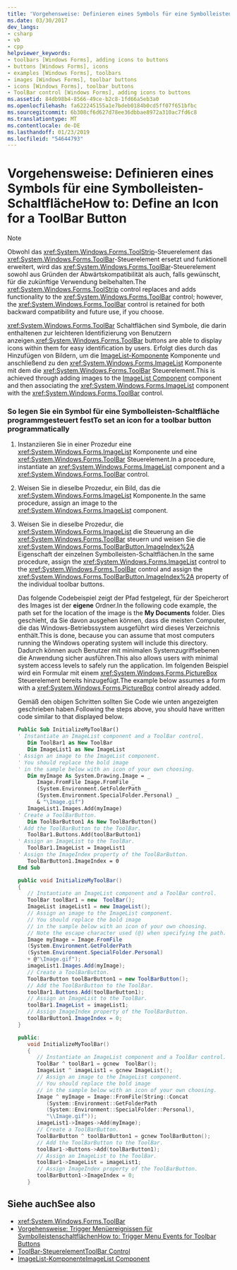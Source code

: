 ```yaml
---
title: 'Vorgehensweise: Definieren eines Symbols für eine Symbolleisten-Schaltfläche'
ms.date: 03/30/2017
dev_langs:
- csharp
- vb
- cpp
helpviewer_keywords:
- toolbars [Windows Forms], adding icons to buttons
- buttons [Windows Forms], icons
- examples [Windows Forms], toolbars
- images [Windows Forms], toolbar buttons
- icons [Windows Forms], toolbar buttons
- ToolBar control [Windows Forms], adding icons to buttons
ms.assetid: 84db98b4-8566-49ce-b2c8-1fd66a5eb3a0
ms.openlocfilehash: fa622245155a1e7bdeb0184b0cd5ff07f651bfbc
ms.sourcegitcommit: 6b308cf6d627d78ee36dbbae8972a310ac7fd6c8
ms.translationtype: MT
ms.contentlocale: de-DE
ms.lasthandoff: 01/23/2019
ms.locfileid: "54644793"
---
```

# <a name="how-to-define-an-icon-for-a-toolbar-button"></a><span data-ttu-id="2b60f-102">Vorgehensweise: Definieren eines Symbols für eine Symbolleisten-Schaltfläche</span><span class="sxs-lookup"><span data-stu-id="2b60f-102">How to: Define an Icon for a ToolBar Button</span></span>
> [!NOTE]
>  <span data-ttu-id="2b60f-103">Obwohl das <xref:System.Windows.Forms.ToolStrip>-Steuerelement das <xref:System.Windows.Forms.ToolBar>-Steuerelement ersetzt und funktionell erweitert, wird das <xref:System.Windows.Forms.ToolBar>-Steuerelement sowohl aus Gründen der Abwärtskompatibilität als auch, falls gewünscht, für die zukünftige Verwendung beibehalten.</span><span class="sxs-lookup"><span data-stu-id="2b60f-103">The <xref:System.Windows.Forms.ToolStrip> control replaces and adds functionality to the <xref:System.Windows.Forms.ToolBar> control; however, the <xref:System.Windows.Forms.ToolBar> control is retained for both backward compatibility and future use, if you choose.</span></span>  
  
 <span data-ttu-id="2b60f-104"><xref:System.Windows.Forms.ToolBar> Schaltflächen sind Symbole, die darin enthaltenen zur leichteren Identifizierung von Benutzern anzeigen.</span><span class="sxs-lookup"><span data-stu-id="2b60f-104"><xref:System.Windows.Forms.ToolBar> buttons are able to display icons within them for easy identification by users.</span></span> <span data-ttu-id="2b60f-105">Erfolgt dies durch das Hinzufügen von Bildern, um die [ImageList-Komponente](../../../../docs/framework/winforms/controls/imagelist-component-windows-forms.md) Komponente und anschließend zu den <xref:System.Windows.Forms.ImageList> Komponente mit dem die <xref:System.Windows.Forms.ToolBar> Steuerelement.</span><span class="sxs-lookup"><span data-stu-id="2b60f-105">This is achieved through adding images to the [ImageList Component](../../../../docs/framework/winforms/controls/imagelist-component-windows-forms.md) component and then associating the <xref:System.Windows.Forms.ImageList> component with the <xref:System.Windows.Forms.ToolBar> control.</span></span>  
  
### <a name="to-set-an-icon-for-a-toolbar-button-programmatically"></a><span data-ttu-id="2b60f-106">So legen Sie ein Symbol für eine Symbolleisten-Schaltfläche programmgesteuert fest</span><span class="sxs-lookup"><span data-stu-id="2b60f-106">To set an icon for a toolbar button programmatically</span></span>  
  
1.  <span data-ttu-id="2b60f-107">Instanziieren Sie in einer Prozedur eine <xref:System.Windows.Forms.ImageList> Komponente und eine <xref:System.Windows.Forms.ToolBar> Steuerelement.</span><span class="sxs-lookup"><span data-stu-id="2b60f-107">In a procedure, instantiate an <xref:System.Windows.Forms.ImageList> component and a <xref:System.Windows.Forms.ToolBar> control.</span></span>  
  
2.  <span data-ttu-id="2b60f-108">Weisen Sie in dieselbe Prozedur, ein Bild, das die <xref:System.Windows.Forms.ImageList> Komponente.</span><span class="sxs-lookup"><span data-stu-id="2b60f-108">In the same procedure, assign an image to the <xref:System.Windows.Forms.ImageList> component.</span></span>  
  
3.  <span data-ttu-id="2b60f-109">Weisen Sie in dieselbe Prozedur, die <xref:System.Windows.Forms.ImageList> die Steuerung an die <xref:System.Windows.Forms.ToolBar> steuern und weisen Sie die <xref:System.Windows.Forms.ToolBarButton.ImageIndex%2A> Eigenschaft der einzelnen Symbolleisten-Schaltflächen.</span><span class="sxs-lookup"><span data-stu-id="2b60f-109">In the same procedure, assign the <xref:System.Windows.Forms.ImageList> control to the <xref:System.Windows.Forms.ToolBar> control and assign the <xref:System.Windows.Forms.ToolBarButton.ImageIndex%2A> property of the individual toolbar buttons.</span></span>  
  
     <span data-ttu-id="2b60f-110">Das folgende Codebeispiel zeigt der Pfad festgelegt, für der Speicherort des Images ist der **eigene** Ordner.</span><span class="sxs-lookup"><span data-stu-id="2b60f-110">In the following code example, the path set for the location of the image is the **My Documents** folder.</span></span> <span data-ttu-id="2b60f-111">Dies geschieht, da Sie davon ausgehen können, dass die meisten Computer, die das Windows-Betriebssystem ausgeführt wird dieses Verzeichnis enthält.</span><span class="sxs-lookup"><span data-stu-id="2b60f-111">This is done, because you can assume that most computers running the Windows operating system will include this directory.</span></span> <span data-ttu-id="2b60f-112">Dadurch können auch Benutzer mit minimalen Systemzugriffsebenen die Anwendung sicher ausführen.</span><span class="sxs-lookup"><span data-stu-id="2b60f-112">This also allows users with minimal system access levels to safely run the application.</span></span> <span data-ttu-id="2b60f-113">Im folgenden Beispiel wird ein Formular mit einem <xref:System.Windows.Forms.PictureBox> Steuerelement bereits hinzugefügt.</span><span class="sxs-lookup"><span data-stu-id="2b60f-113">The example below assumes a form with a <xref:System.Windows.Forms.PictureBox> control already added.</span></span>  
  
     <span data-ttu-id="2b60f-114">Gemäß den obigen Schritten sollten Sie Code wie unten angezeigten geschrieben haben.</span><span class="sxs-lookup"><span data-stu-id="2b60f-114">Following the steps above, you should have written code similar to that displayed below.</span></span>  
  
    ```vb  
    Public Sub InitializeMyToolBar()  
    ' Instantiate an ImageList component and a ToolBar control.  
       Dim ToolBar1 as New ToolBar  
       Dim ImageList1 as New ImageList  
    ' Assign an image to the ImageList component.  
    ' You should replace the bold image  
    ' in the sample below with an icon of your own choosing.  
       Dim myImage As System.Drawing.Image = _   
          Image.FromFile Image.FromFile _  
          (System.Environment.GetFolderPath _  
          (System.Environment.SpecialFolder.Personal) _  
          & "\Image.gif")  
       ImageList1.Images.Add(myImage)  
    ' Create a ToolBarButton.  
       Dim ToolBarButton1 As New ToolBarButton()  
    ' Add the ToolBarButton to the ToolBar.  
       ToolBar1.Buttons.Add(toolBarButton1)  
    ' Assign an ImageList to the ToolBar.  
       ToolBar1.ImageList = ImageList1  
    ' Assign the ImageIndex property of the ToolBarButton.  
       ToolBarButton1.ImageIndex = 0  
    End Sub  
    ```  
  
    ```csharp  
    public void InitializeMyToolBar()  
    {  
       // Instantiate an ImageList component and a ToolBar control.  
       ToolBar toolBar1 = new  ToolBar();   
       ImageList imageList1 = new ImageList();  
       // Assign an image to the ImageList component.  
       // You should replace the bold image   
       // in the sample below with an icon of your own choosing.  
       // Note the escape character used (@) when specifying the path.  
       Image myImage = Image.FromFile  
       (System.Environment.GetFolderPath  
       (System.Environment.SpecialFolder.Personal)  
       + @"\Image.gif");  
       imageList1.Images.Add(myImage);  
       // Create a ToolBarButton.  
       ToolBarButton toolBarButton1 = new ToolBarButton();  
       // Add the ToolBarButton to the ToolBar.  
       toolBar1.Buttons.Add(toolBarButton1);  
       // Assign an ImageList to the ToolBar.  
       toolBar1.ImageList = imageList1;  
       // Assign ImageIndex property of the ToolBarButton.  
       toolBarButton1.ImageIndex = 0;  
    }  
    ```  
  
    ```cpp  
    public:  
       void InitializeMyToolBar()  
       {  
          // Instantiate an ImageList component and a ToolBar control.  
          ToolBar ^ toolBar1 = gcnew  ToolBar();   
          ImageList ^ imageList1 = gcnew ImageList();  
          // Assign an image to the ImageList component.  
          // You should replace the bold image   
          // in the sample below with an icon of your own choosing.  
          Image ^ myImage = Image::FromFile(String::Concat  
             (System::Environment::GetFolderPath  
             (System::Environment::SpecialFolder::Personal),  
             "\\Image.gif"));  
          imageList1->Images->Add(myImage);  
          // Create a ToolBarButton.  
          ToolBarButton ^ toolBarButton1 = gcnew ToolBarButton();  
          // Add the ToolBarButton to the ToolBar.  
          toolBar1->Buttons->Add(toolBarButton1);  
          // Assign an ImageList to the ToolBar.  
          toolBar1->ImageList = imageList1;  
          // Assign ImageIndex property of the ToolBarButton.  
          toolBarButton1->ImageIndex = 0;  
       }  
    ```  
  
## <a name="see-also"></a><span data-ttu-id="2b60f-115">Siehe auch</span><span class="sxs-lookup"><span data-stu-id="2b60f-115">See also</span></span>
- <xref:System.Windows.Forms.ToolBar>
- [<span data-ttu-id="2b60f-116">Vorgehensweise: Trigger Menüereignissen für Symbolleistenschaltflächen</span><span class="sxs-lookup"><span data-stu-id="2b60f-116">How to: Trigger Menu Events for Toolbar Buttons</span></span>](../../../../docs/framework/winforms/controls/how-to-trigger-menu-events-for-toolbar-buttons.md)
- [<span data-ttu-id="2b60f-117">ToolBar-Steuerelement</span><span class="sxs-lookup"><span data-stu-id="2b60f-117">ToolBar Control</span></span>](../../../../docs/framework/winforms/controls/toolbar-control-windows-forms.md)
- [<span data-ttu-id="2b60f-118">ImageList-Komponente</span><span class="sxs-lookup"><span data-stu-id="2b60f-118">ImageList Component</span></span>](../../../../docs/framework/winforms/controls/imagelist-component-windows-forms.md)
